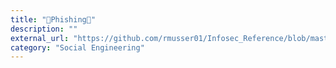 ```yaml
---
title: "🎣Phishing🎣"
description: ""
external_url: "https://github.com/rmusser01/Infosec_Reference/blob/master/Draft/Phishing.md"
category: "Social Engineering"
---
```

